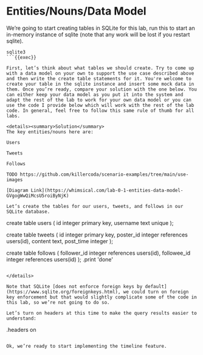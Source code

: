 # Entities/Nouns/Data Model

We’re going to start creating tables in SQLite for this lab, run this to start an in-memory instance of sqlite (note that any work will be lost if you restart sqlite).

```
sqlite3
```{{exec}}

First, let’s think about what tables we should create. Try to come up with a data model on your own to support the use case described above and then write the create table statements for it. You're welcome to create your table in the sqlite instance and insert some mock data in them. Once you’re ready, compare your solution with the one below. You can either keep your data model as you put it into the system and adapt the rest of the lab to work for your own data model or you can use the code I provide below which will work with the rest of the lab code. In general, feel free to follow this same rule of thumb for all labs.

<details><summary>Solution</summary>
The key entities/nouns here are:

Users

Tweets

Follows

TODO https://github.com/killercoda/scenario-examples/tree/main/use-images

[Diagram Link](https://whimsical.com/lab-0-1-entities-data-model-GVgogWwQiMcsU5roiByNjK)

Let’s create the tables for our users, tweets, and follows in our SQLite database.

```
create table users (
    id integer primary key,
    username text unique
);

create table tweets (
    id integer primary key,
    poster_id integer references users(id),
    content text,
    post_time integer
);

create table follows (
    follower_id integer references users(id),
    followee_id integer references users(id)
);
.print 'done'
```{{exec}}

</details>

Note that SQLite [does not enforce foreign keys by default](https://www.sqlite.org/foreignkeys.html), we could turn on foreign key enforcement but that would slightly complicate some of the code in this lab, so we’re not going to do so.
    
Let’s turn on headers at this time to make the query results easier to understand:

```
.headers on
```{{exec}}

Ok, we’re ready to start implementing the timeline feature.